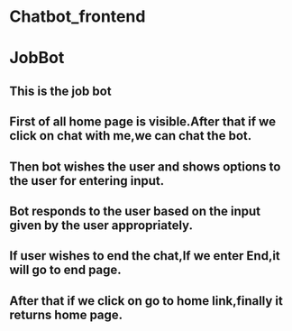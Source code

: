 # Chatbot_frontend
# JobBot
## This is the job bot

## First of all home page is visible.After that if we click on chat with me,we can chat the bot.
## Then bot wishes the user and shows options to the user for entering input.
## Bot responds to the user based on the input given by the user appropriately.
## If user wishes to end the chat,If we enter End,it will go to end page.
## After that if we click on go to home link,finally it returns home page.
